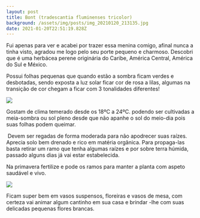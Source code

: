 ```yaml
---
layout: post
title: Bont (tradescantia fluminenses tricolor)
background: /assets/img/posts/img_20210120_213135.jpg
date: 2021-01-20T22:51:19.828Z
---
```

Fui apenas para ver e acabei por trazer essa menina comigo, afinal nunca a tinha visto, agradou me logo pelo seu porte pequeno e charmoso. Descobri que é uma herbácea perene originária do Caribe, América Central, América do Sul e México.

Possui folhas pequenas que quando estão a sombra ficam verdes e desbotadas, sendo exposta a luz solar ficar cor de rosa a lilas, algumas na transição de cor chegam a ficar com 3 tonalidades diferentes!

![](https://lh3.googleusercontent.com/IhFZpX6rZDR9NXh817K9ke5mGE2w9xC8TcNxomse6_d9VNF6Q9PR7SLNh8d8VBKwlCct8Dbf8Sprz2NsL0uUHYBZWLHuzyWo33XoTZpQ1cDqj-iEM1cJQMCWMgRzNqlRxsuj8K_dbmDg7shgJZleDOL1K3iUu5NtoOaGMWsj86NRT6sjixfP4S4KBKMQgugtpQLanCkHEHh-iNDHytmu8Th1C1L-iH2yHK8UIKakBv_L9W-o5QdO1z6SxAW4tUy6kwCjc_wnH5WYHVQymuXj8yPphURlhP5PmZbYu8HlDVgSm_jdbGsF2U1L23lnRoUh7yEatUIIPFFscU0DqAYeD5t-iy89jUSyuZTD1pSAEo_ANzlFJozXUwDu-P4dQKNIxNcpow-iSzvn5NmtvZX-QcoRZw3xkVhs4cfqTc2VZbPn6qZeHMylxpidrDiejRe4nXQWeLDwpveO6_xFbmE4BjMBlkl7ceDgDSIW7UyKLBWJL0ubmk51ZzgUnzcZY5hnsCvoL6hGxTFtb5CUMqtJJ0XFSi2VXDQFGk0TZwSYBXa_QcW0XM5Za5sWsos_yvvuQ8EE7nAnvMCh6PcqBd_54c_a3hcERCqmsLX15ntW5aeIW3se-DM17FeH9NEzoQ-5kOd4vnAJdtCTRDE5Lba-pOprAAmM5CSWSZgjBY6RGS7k1e7I3U-pUsP49vms8A=w678-h903-no?authuser=0)

Gostam de clima temerado desde os 18ºC a 24ºC. podendo ser cultivadas a meia-sombra ou sol pleno desde que não apanhe o sol do meio-dia pois suas folhas podem queimar.

 Devem ser regadas de forma moderada para não apodrecer suas raízes. Aprecia solo bem drenado e rico em matéria orgânica. Para propaga-las basta retirar um ramo que tenha algumas raízes e por sobre terra húmida, passado alguns dias já vai estar estabelecida.

Na primavera fertilize e pode os ramos para manter a planta com aspeto saudável e vivo.

![](https://lh3.googleusercontent.com/74j5yLe--DqWdKhm4oglq7Lr4ziGtatyshqcfoY9I-45AVCnOikEvZP_JD_3juN13Bbjs_EjM05tQFsbWe1U6lc_i6DkNVQdNw1kmilcYYQI9LSg7jLqVMvhVLQYxgjaLueNQtONvK_eVKMrpeMnTcx0yLNCjhde7rA4iSBwEmNaItKiXHvgsSTRYtXQd048jBLWceHXb6fcWv7KMVfqg3H7cQgkbB_xDnM_JsCKIjq8cvqT2Cd-xD9LNpmmxtQAXq0KiIR9Rd2j4yUTMFKFsW2R0S2rcwoqOHcLp54SxMLewjIAJL2vtk8ern7op2v3GC-Lv4uI4Wgfs0MdHMnAd2SWv2tjrtkCOAFhVUKjSAwjEnnPz-YJP9lctL8dp8OEeq7t3KqorlO9Cdh0HmNGjnwqBUeabebMN1_Gr3f45o_65mK5VUiSDAPoN5yPLSQGC8KQQ84n8pCRKtksXK6T2sbwEP828-Y88wM5uouevSmTdYckBCURJKMRPaMp35prFEmN641PnBZ5Hl5S2LedZ_YVS688BFxStyz7QnB_Ra42N5XNISTaHznvIPA9iq5kMND1eX_5a2lvo5UIbpWdcz1QSnLaI5q6voksUY-VSBhDfhkLQlq3BQZ_ghl6w4ZHm57CXY9CQw3OhuA3DSskCwjYlFqUXShF14k0sytRpMqG0jeFlVSELUhxqUOqDA=w678-h903-no?authuser=0)



Ficam super bem em vasos suspensos, floreiras e vasos de mesa, com certeza vai animar algum cantinho em sua casa  e brindar -lhe com suas delicadas pequenas flores brancas.